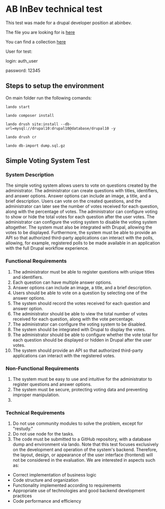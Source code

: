 # AB InBev technical test

This test was made for a drupal developer position at abinbev.

The file you are looking for is [here](https://github.com/JorgeRinaldi1995/abinbev-drupal-test/tree/main/web/modules/custom/voting_system) 

You can find a collection [here](https://github.com/JorgeRinaldi1995/abinbev-drupal-test/tree/main/collection) 

User for test:

login: auth_user

password: 12345

## Steps to setup the environment

On main folder run the following comands:

```
lando start
```

```
lando composer install
```

```
lando drush site:install --db-url=mysql://drupal10:drupal10@database/drupal10 -y
```

```
lando drush cr
```

```
lando db-import dump.sql.gz
```

## Simple Voting System Test

### System Description

The simple voting system allows users to vote on questions created by the administrator. The administrator can create questions with titles, identifiers, and answer options. Answer options can include an image, a title, and a brief description.
Users can vote on the created questions, and the administrator can later see the number of votes received for each question, along with the percentage of votes.
The administrator can configure voting to show or hide the total votes for each question after the user votes.
The administrator can configure the voting system to disable the voting system altogether.
The system must also be integrated with Drupal, allowing the votes to be displayed. Furthermore, the system must be able to provide an API so that authorized third-party applications can interact with the polls, allowing, for example, registered polls to be made available in an application with the full Drupal workflow experience.

### Functional Requirements

1. The administrator must be able to register questions with unique titles and identifiers.
2. Each question can have multiple answer options.
3. Answer options can include an image, a title, and a brief description.
4. Users should be able to vote on a question by selecting one of the answer options.
5. The system should record the votes received for each question and answer option.
6. The administrator should be able to view the total number of votes received for each question, along with the vote percentage.
7. The administrator can configure the voting system to be disabled.
8. The system should be integrated with Drupal to display the votes.
9. The administrator should be able to configure whether the vote total for each question should be displayed or hidden in Drupal after the user votes.
10. The system should provide an API so that authorized third-party applications can interact with the registered votes.

### Non-Functional Requirements

1. The system must be easy to use and intuitive for the administrator to register questions and answer options. 
2. The system must be secure, protecting voting data and preventing improper manipulation.
3. 

### Technical Requirements

1. Do not use community modules to solve the problem, except for "restudy."
2. Do not use node for the tasks.
3. The code must be submitted to a GitHub repository, with a database dump and environment via lando.
Note that this test focuses exclusively on the development and operation of the system's backend.
Therefore, the layout, design, or appearance of the user interface (frontend) will not be considered in the evaluation. We are interested in aspects such as:

* Correct implementation of business logic
* Code structure and organization
* Functionality implemented according to requirements
* Appropriate use of technologies and good backend development practices
* Code performance and efficiency